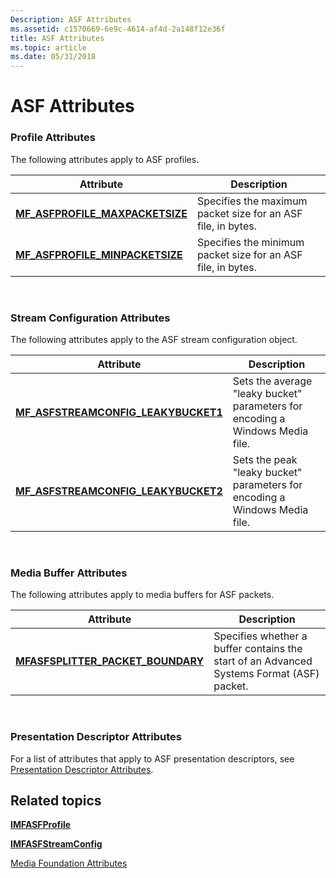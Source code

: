 ```yaml
---
Description: ASF Attributes
ms.assetid: c1570669-6e9c-4614-af4d-2a148f12e36f
title: ASF Attributes
ms.topic: article
ms.date: 05/31/2018
---
```


# ASF Attributes

### Profile Attributes

The following attributes apply to ASF profiles.



| Attribute                                                                      | Description                                                  |
|--------------------------------------------------------------------------------|--------------------------------------------------------------|
| [**MF\_ASFPROFILE\_MAXPACKETSIZE**](mf-asfprofile-maxpacketsize-attribute.md) | Specifies the maximum packet size for an ASF file, in bytes. |
| [**MF\_ASFPROFILE\_MINPACKETSIZE**](mf-asfprofile-minpacketsize-attribute.md) | Specifies the minimum packet size for an ASF file, in bytes. |



 

### Stream Configuration Attributes

The following attributes apply to the ASF stream configuration object.



| Attribute                                                                              | Description                                                                   |
|----------------------------------------------------------------------------------------|-------------------------------------------------------------------------------|
| [**MF\_ASFSTREAMCONFIG\_LEAKYBUCKET1**](mf-asfstreamconfig-leakybucket1-attribute.md) | Sets the average "leaky bucket" parameters for encoding a Windows Media file. |
| [**MF\_ASFSTREAMCONFIG\_LEAKYBUCKET2**](mf-asfstreamconfig-leakybucket2-attribute.md) | Sets the peak "leaky bucket" parameters for encoding a Windows Media file.    |



 

### Media Buffer Attributes

The following attributes apply to media buffers for ASF packets.



| Attribute                                                                          | Description                                                                               |
|------------------------------------------------------------------------------------|-------------------------------------------------------------------------------------------|
| [**MFASFSPLITTER\_PACKET\_BOUNDARY**](mfasfsplitter-packet-boundary-attribute.md) | Specifies whether a buffer contains the start of an Advanced Systems Format (ASF) packet. |



 

### Presentation Descriptor Attributes

For a list of attributes that apply to ASF presentation descriptors, see [Presentation Descriptor Attributes](presentation-descriptor-attributes.md).

## Related topics

<dl> <dt>

[**IMFASFProfile**](/windows/desktop/api/wmcontainer/nn-wmcontainer-imfasfprofile)
</dt> <dt>

[**IMFASFStreamConfig**](/windows/desktop/api/wmcontainer/nn-wmcontainer-imfasfstreamconfig)
</dt> <dt>

[Media Foundation Attributes](media-foundation-attributes.md)
</dt> </dl>

 

 



